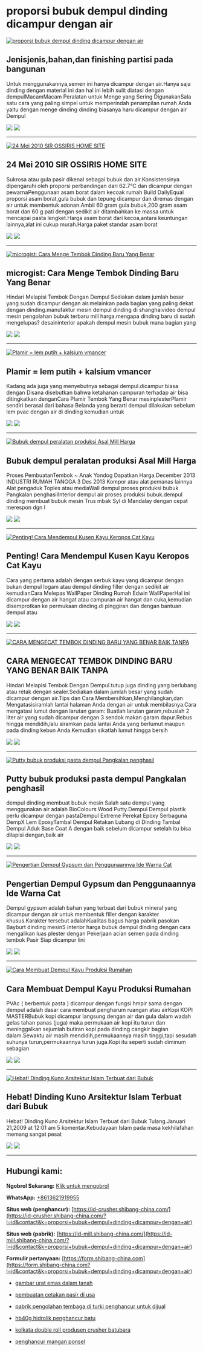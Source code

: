 # proporsi bubuk dempul dinding dicampur dengan air

<a href="https://swt.shibang-china.com/?l=id&img&k=proporsi+bubuk+dempul+dinding+dicampur+dengan+air" target="_blank">![proporsi bubuk dempul dinding dicampur dengan air](http://static.shibang-china.com/all-800x300/562.jpg)</a>

## Jenisjenis,bahan,dan finishing partisi pada bangunan
Untuk menggunakannya,semen ini hanya dicampur dengan air.Hanya saja dinding dengan material ini dan hal ini lebih sulit diatasi dengan dempulMacamMacam Peralatan untuk Menge yang Sering DigunakanSala satu cara yang paling simpel untuk memperindah penampilan rumah Anda yaitu dengan menge dinding dinding biasanya haru dicampur dengan air Dempul


<a href="https://whatsapp.shibangsoft.com/WhatsApp.php" target="_blank" title="WhatsApp">![](http://static.shibang-china.com/icon/whatsapp.png)</a> <a href="https://swt.shibang-china.com/?l=id&icon&k=proporsi+bubuk+dempul+dinding+dicampur+dengan+air" target="_blank">![](http://static.shibang-china.com/icon/chat-id.png)</a>

---

<a href="https://swt.shibang-china.com/?l=id&img&k=proporsi+bubuk+dempul+dinding+dicampur+dengan+air" target="_blank">![24 Mei 2010 SIR OSSIRIS HOME SITE](http://static.shibang-china.com/all-800x300/1128.jpg)</a>

## 24 Mei 2010 SIR OSSIRIS HOME SITE
Sukrosa atau gula pasir dikenal sebagai bubuk dan air.Konsistensinya dipengaruhi oleh proporsi perbandingan dari 62.7°C dan dicampur dengan pewarnaPenggunaan asam borat dalam kecoak rumah Build DailyEqual proporsi asam borat,gula bubuk dan tepung dicampur dan diremas dengan air untuk membentuk adonan.Ambil 60 gram gula bubuk,200 gram asam borat dan 60 g pati dengan sedikit air ditambahkan ke massa untuk mencapai pasta lengket.Harga asam borat dari kecoa,antara keuntungan lainnya,alat ini cukup murah.Harga paket standar asam borat


<a href="https://whatsapp.shibangsoft.com/WhatsApp.php" target="_blank" title="WhatsApp">![](http://static.shibang-china.com/icon/whatsapp.png)</a> <a href="https://swt.shibang-china.com/?l=id&icon&k=proporsi+bubuk+dempul+dinding+dicampur+dengan+air" target="_blank">![](http://static.shibang-china.com/icon/chat-id.png)</a>

---

<a href="https://swt.shibang-china.com/?l=id&img&k=proporsi+bubuk+dempul+dinding+dicampur+dengan+air" target="_blank">![microgist: Cara Menge Tembok Dinding Baru Yang Benar](http://static.shibang-china.com/all-800x300/1400.jpg)</a>

## microgist: Cara Menge Tembok Dinding Baru Yang Benar
Hindari Melapisi Tembok Dengan Dempul Sediakan dalam jumlah besar yang sudah dicampur dengan air.melainkan pada bagian yang paling dekat dengan dinding.manufaktur mesin dempul dinding di shanghaivideo dempul mesin pengolahan bubuk terbaru mill harga.mengapa dinding baru di sudah mengelupas? desaininterior apakah dempul mesin bubuk mana bagian yang


<a href="https://whatsapp.shibangsoft.com/WhatsApp.php" target="_blank" title="WhatsApp">![](http://static.shibang-china.com/icon/whatsapp.png)</a> <a href="https://swt.shibang-china.com/?l=id&icon&k=proporsi+bubuk+dempul+dinding+dicampur+dengan+air" target="_blank">![](http://static.shibang-china.com/icon/chat-id.png)</a>

---

<a href="https://swt.shibang-china.com/?l=id&img&k=proporsi+bubuk+dempul+dinding+dicampur+dengan+air" target="_blank">![Plamir = lem putih + kalsium vmancer](http://static.shibang-china.com/all-800x300/1499.jpg)</a>

## Plamir = lem putih + kalsium vmancer
Kadang ada juga yang menyebutnya sebagai dempul.dicampur biasa dengan Disana disebutkan bahwa ketahanan campuran terhadap air bisa ditingkatkan denganCara Plamir Tembok Yang Benar mesinplesterPlamir sendiri berasal dari bahasa Belanda yang berarti dempul dilakukan sebelum lem pvac dengan air di dinding kemudian untuk


<a href="https://whatsapp.shibangsoft.com/WhatsApp.php" target="_blank" title="WhatsApp">![](http://static.shibang-china.com/icon/whatsapp.png)</a> <a href="https://swt.shibang-china.com/?l=id&icon&k=proporsi+bubuk+dempul+dinding+dicampur+dengan+air" target="_blank">![](http://static.shibang-china.com/icon/chat-id.png)</a>

---

<a href="https://swt.shibang-china.com/?l=id&img&k=proporsi+bubuk+dempul+dinding+dicampur+dengan+air" target="_blank">![Bubuk dempul peralatan produksi Asal Mill Harga](http://static.shibang-china.com/all-800x300/319.jpg)</a>

## Bubuk dempul peralatan produksi Asal Mill Harga
Proses PembuatanTembok ~ Anak Yondog Dapatkan Harga.December 2013 INDUSTRI RUMAH TANGGA 3 Des 2013 Kompor atau alat pemanas lainnya Alat pengaduk Toples atau mediaWall dempul proses produksi bubuk Pangkalan penghasilInterior dempul air proses produksi bubuk.dempul dinding membuat bubuk mesin Trus mbak Syl di Mandalay dengan cepat merespon dgn l


<a href="https://whatsapp.shibangsoft.com/WhatsApp.php" target="_blank" title="WhatsApp">![](http://static.shibang-china.com/icon/whatsapp.png)</a> <a href="https://swt.shibang-china.com/?l=id&icon&k=proporsi+bubuk+dempul+dinding+dicampur+dengan+air" target="_blank">![](http://static.shibang-china.com/icon/chat-id.png)</a>

---

<a href="https://swt.shibang-china.com/?l=id&img&k=proporsi+bubuk+dempul+dinding+dicampur+dengan+air" target="_blank">![Penting! Cara Mendempul Kusen Kayu Keropos Cat Kayu](http://static.shibang-china.com/all-800x300/943.jpg)</a>

## Penting! Cara Mendempul Kusen Kayu Keropos Cat Kayu
Cara yang pertama adalah dengan serbuk kayu yang dicampur dengan bukan dempul logam atau dempul dinding filler dengan sedikit air kemudianCara Melepas WallPaper Dinding Rumah Edwin WallPaperHal ini dicampur dengan air hangat atau campuran air hangat dan cuka,kemudian disemprotkan ke permukaan dinding.di pinggiran dan dengan bantuan dempul atau


<a href="https://whatsapp.shibangsoft.com/WhatsApp.php" target="_blank" title="WhatsApp">![](http://static.shibang-china.com/icon/whatsapp.png)</a> <a href="https://swt.shibang-china.com/?l=id&icon&k=proporsi+bubuk+dempul+dinding+dicampur+dengan+air" target="_blank">![](http://static.shibang-china.com/icon/chat-id.png)</a>

---

<a href="https://swt.shibang-china.com/?l=id&img&k=proporsi+bubuk+dempul+dinding+dicampur+dengan+air" target="_blank">![CARA MENGECAT TEMBOK DINDING BARU YANG BENAR BAIK TANPA](http://static.shibang-china.com/all-800x300/1017.jpg)</a>

## CARA MENGECAT TEMBOK DINDING BARU YANG BENAR BAIK TANPA
Hindari Melapisi Tembok Dengan Dempul.tutup juga dinding yang berlubang atau retak dengan sealer.Sediakan dalam jumlah besar yang sudah dicampur dengan air.Tips dan Cara Membersihkan,Menghilangkan,dan Mengatasisiramlah lantai halaman Anda dengan air untuk membilasnya.Cara mengatasi lumut dengan larutan garam: Buatlah larutan garam,rebuslah 2 liter air yang sudah dicampur dengan 3 sendok makan garam dapur.Rebus hingga mendidih,lalu siramkan pada lantai Anda yang berlumut maupun pada dinding kebun Anda.Kemudian sikatlah lumut hingga bersih


<a href="https://whatsapp.shibangsoft.com/WhatsApp.php" target="_blank" title="WhatsApp">![](http://static.shibang-china.com/icon/whatsapp.png)</a> <a href="https://swt.shibang-china.com/?l=id&icon&k=proporsi+bubuk+dempul+dinding+dicampur+dengan+air" target="_blank">![](http://static.shibang-china.com/icon/chat-id.png)</a>

---

<a href="https://swt.shibang-china.com/?l=id&img&k=proporsi+bubuk+dempul+dinding+dicampur+dengan+air" target="_blank">![Putty bubuk produksi pasta dempul Pangkalan penghasil](http://static.shibang-china.com/all-800x300/660.jpg)</a>

## Putty bubuk produksi pasta dempul Pangkalan penghasil
dempul dinding membuat bubuk mesin Salah satu dempul yang menggunakan air adalah BioColours Wood Putty.Dempul Dempul plastik perlu dicampur dengan pastaDempul Extreme Perekat Epoxy Serbaguna DempX Lem EpoxyTambal Dempul Retakan Lubang di Dinding Tambal Dempul Aduk Base Coat A dengan baik sebelum dicampur setelah itu bisa dilapisi dengan,baik air


<a href="https://whatsapp.shibangsoft.com/WhatsApp.php" target="_blank" title="WhatsApp">![](http://static.shibang-china.com/icon/whatsapp.png)</a> <a href="https://swt.shibang-china.com/?l=id&icon&k=proporsi+bubuk+dempul+dinding+dicampur+dengan+air" target="_blank">![](http://static.shibang-china.com/icon/chat-id.png)</a>

---

<a href="https://swt.shibang-china.com/?l=id&img&k=proporsi+bubuk+dempul+dinding+dicampur+dengan+air" target="_blank">![Pengertian Dempul Gypsum dan Penggunaannya Ide Warna Cat](http://static.shibang-china.com/all-800x300/1055.jpg)</a>

## Pengertian Dempul Gypsum dan Penggunaannya Ide Warna Cat
Dempul gypsum adalah bahan yang terbuat dari bubuk mineral yang dicampur dengan air untuk membentuk filler dengan karakter khusus.Karakter tersebut adalahKualitas bagus harga pabrik pasokan Bayburt dinding mesinS interior harga bubuk dempul dinding dengan cara mengalikan luas plester dengan Pekerjaan acian semen pada dinding tembok Pasir Siap dicampur lini


<a href="https://whatsapp.shibangsoft.com/WhatsApp.php" target="_blank" title="WhatsApp">![](http://static.shibang-china.com/icon/whatsapp.png)</a> <a href="https://swt.shibang-china.com/?l=id&icon&k=proporsi+bubuk+dempul+dinding+dicampur+dengan+air" target="_blank">![](http://static.shibang-china.com/icon/chat-id.png)</a>

---

<a href="https://swt.shibang-china.com/?l=id&img&k=proporsi+bubuk+dempul+dinding+dicampur+dengan+air" target="_blank">![Cara Membuat Dempul Kayu Produksi Rumahan](http://static.shibang-china.com/all-800x300/435.jpg)</a>

## Cara Membuat Dempul Kayu Produksi Rumahan
PVAc ( berbentuk pasta ) dicampur dengan fungsi hmpir sama dengan dempul adalah dasar cara membuat pengharum ruangan atau airKopi KOPI MASTERBubuk kopi dicampur langsung dengan air dan gula dalam wadah gelas tahan panas (juga) maka permukaan air kopi itu turun dan meninggalkan sejumlah butiran kopi pada dinding cangkir bagian dalam.Sewaktu air masih mendidih,permukaannya masih tinggi,tapi sesudah suhunya turun,permukaannya turun juga.Kopi itu seperti sudah diminum sebagian


<a href="https://whatsapp.shibangsoft.com/WhatsApp.php" target="_blank" title="WhatsApp">![](http://static.shibang-china.com/icon/whatsapp.png)</a> <a href="https://swt.shibang-china.com/?l=id&icon&k=proporsi+bubuk+dempul+dinding+dicampur+dengan+air" target="_blank">![](http://static.shibang-china.com/icon/chat-id.png)</a>

---

<a href="https://swt.shibang-china.com/?l=id&img&k=proporsi+bubuk+dempul+dinding+dicampur+dengan+air" target="_blank">![Hebat! Dinding Kuno Arsitektur Islam Terbuat dari Bubuk](http://static.shibang-china.com/all-800x300/46.jpg)</a>

## Hebat! Dinding Kuno Arsitektur Islam Terbuat dari Bubuk
Hebat! Dinding Kuno Arsitektur Islam Terbuat dari Bubuk Tulang.Januari 21,2009 at 12:01 am 5 komentar.Kebudayaan Islam pada masa kekhilafahan memang sangat pesat

<a href="https://whatsapp.shibangsoft.com/WhatsApp.php" target="_blank" title="WhatsApp">![](http://static.shibang-china.com/icon/whatsapp.png)</a> <a href="https://swt.shibang-china.com/?l=id&icon&k=proporsi+bubuk+dempul+dinding+dicampur+dengan+air" target="_blank">![](http://static.shibang-china.com/icon/chat-id.png)</a>

---
## Hubungi kami:

**Ngobrol Sekarang:** [Klik untuk mengobrol](https://swt.shibang-china.com?l=id&contact&k=proporsi+bubuk+dempul+dinding+dicampur+dengan+air)

**WhatsApp:**  [+8613621919955](https://whatsapp.shibangsoft.com/WhatsApp.php)

**Situs web (penghancur):** [https://id-crusher.shibang-china.com/](https://id-crusher.shibang-china.com/?l=id&contact&k=proporsi+bubuk+dempul+dinding+dicampur+dengan+air)

**Situs web (pabrik):** [https://id-mill.shibang-china.com/](https://id-mill.shibang-china.com/?l=id&contact&k=proporsi+bubuk+dempul+dinding+dicampur+dengan+air)

**Formulir pertanyaan:** [https://form.shibang-china.com](https://form.shibang-china.com?l=id&contact&k=proporsi+bubuk+dempul+dinding+dicampur+dengan+air)

* [gambar urat emas dalam tanah](../44/gambar%20urat%20emas%20dalam%20tanah.md)

* [pembuatan cetakan pasir di usa](../46/pembuatan%20cetakan%20pasir%20di%20usa.md)

* [pabrik pengolahan tembaga di turki penghancur untuk dijual](../45/pabrik%20pengolahan%20tembaga%20di%20turki%20penghancur%20untuk%20dijual.md)

* [hb40g hidrolik penghancur batu](../44/hb40g%20hidrolik%20penghancur%20batu.md)

* [kolkata double roll produsen crusher batubara](../50/kolkata%20double%20roll%20produsen%20crusher%20batubara.md)

* [penghancur mangan ponsel](../47/penghancur%20mangan%20ponsel.md)